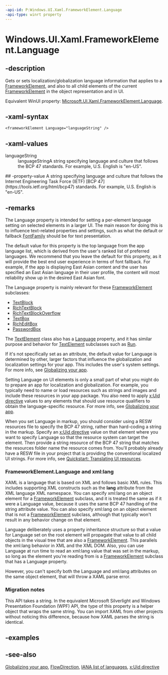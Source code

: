 ```yaml
---
-api-id: P:Windows.UI.Xaml.FrameworkElement.Language
-api-type: winrt property
---
```


<!-- Property syntax
public string Language { get;  set; }
-->

# Windows.UI.Xaml.FrameworkElement.Language

## -description
Gets or sets localization/globalization language information that applies to a [FrameworkElement](frameworkelement.md), and also to all child elements of the current [FrameworkElement](frameworkelement.md) in the object representation and in UI.

Equivalent WinUI property: [Microsoft.UI.Xaml.FrameworkElement.Language](/windows/winui/api/microsoft.ui.xaml.frameworkelement.language).

## -xaml-syntax
```xaml
<frameworkElement Language="languageString" />
```


## -xaml-values
<dl><dt>languageString</dt><dd>languageStringA string specifying language and culture that follows the BCP 47 standards. For example, U.S. English is "en-US".</dd>
</dl>
## -property-value
A string specifying language and culture that follows the Internet Engineering Task Force (IETF)  [BCP 47](https://tools.ietf.org/html/bcp47) standards. For example, U.S. English is "en-US".

## -remarks
The Language property is intended for setting a per-element language setting on selected elements in a larger UI. The main reason for doing this is to influence text-related properties and settings, such as what the default or fallback [FontFamily](../windows.ui.xaml.media/fontfamily.md) should be for text presentation.

The default value for this property is the top language from the app language list, which is derived from the user's ranked list of preferred languages. We recommend that you leave the default for this property, as it will provide the best end user experience in terms of font fallback. For example, if the app is displaying East Asian content and the user has specified an East Asian language in their user profile, the content will most reliability show up in the desired East Asian font.

The Language property is mainly relevant for these [FrameworkElement](frameworkelement.md) subclasses: 
+ [TextBlock](../windows.ui.xaml.controls/textblock.md)
+ [RichTextBlock](../windows.ui.xaml.controls/richtextblock.md)
+ [RichTextBlockOverflow](../windows.ui.xaml.controls/richtextblockoverflow.md)
+ [TextBox](../windows.ui.xaml.controls/textbox.md)
+ [RichEditBox](../windows.ui.xaml.controls/richeditbox.md)
+ [PasswordBox](../windows.ui.xaml.controls/passwordbox.md)


The [TextElement](../windows.ui.xaml.documents/textelement.md) class also has a [Language](../windows.ui.xaml.documents/textelement_language.md) property, and it has similar purpose and behavior for [TextElement](../windows.ui.xaml.documents/textelement.md) subclasses such as [Run](../windows.ui.xaml.documents/run.md).

If it's not specifically set as an attribute, the default value for Language is determined by other, larger factors that influence the globalization and localization settings for your app. This includes the user's system settings. For more info, see [Globalizing your app](/previous-versions/windows/apps/hh965328(v=win.10)).

Setting Language on UI elements is only a small part of what you might do to prepare an app for localization and globalization. For example, you typically need to name or load resources such as strings and images and include these resources in your app package. You also need to apply [x:Uid directive](/windows/uwp/xaml-platform/x-uid-directive) values to any elements that should use resource qualifiers to obtain the language-specific resource. For more info, see [Globalizing your app](/previous-versions/windows/apps/hh965328(v=win.10)).

When you set Language in markup, you should consider using a RESW resources file to specify the BCP 47 string, rather than hard-coding a string in the markup. Specify an [x:Uid directive](/windows/uwp/xaml-platform/x-uid-directive) value on that element where you want to specify Language so that the resource system can target the element. Then provide a string resource of the BCP 47 string that matches the resources folder name the resource comes from. You'll probably already have a RESW file in your project that is providing the conventional localized UI strings. For more info, see [Quickstart: Translating UI resources](/previous-versions/windows/apps/hh965329(v=win.10)).

### FrameworkElement.Language and xml:lang

XAML is a language that is based on XML and follows basic XML rules. This includes supporting XML constructs such as the **lang** attribute from the XML language XML namespace. You can specify xml:lang on an object element for a [FrameworkElement](frameworkelement.md) subclass, and it is treated the same as if it were a Language value, because it uses the same BCP 47 handling of the string attribute value. You can also specify xml:lang on an object element that is not a [FrameworkElement](frameworkelement.md) subclass, although that typically won't result in any behavior change on that element.

Language deliberately uses a property inheritance structure so that a value for Language set on the root element will propagate that value to all child objects in the visual tree that are also a [FrameworkElement](frameworkelement.md). This parallels the xml:lang behavior in XML and the XML DOM. Also, you can use Language at run time to read an xml:lang value that was set in the markup, so long as the element you're reading from is a [FrameworkElement](frameworkelement.md) subclass that has a Language property.

However, you can't specify both the Language and xml:lang attributes on the same object element, that will throw a XAML parse error.

### Migration notes

This API takes a string. In the equivalent Microsoft Silverlight and Windows Presentation Foundation (WPF)  API, the type of this property is a helper object that wraps the same string. You can import XAML from other projects without noticing this difference, because how XAML parses the string is identical.

## -examples

## -see-also
[Globalizing your app](/previous-versions/windows/apps/hh965328(v=win.10)), [FlowDirection](frameworkelement_flowdirection.md), [IANA list of languages](https://www.iana.org/assignments/language-subtag-registry), [x:Uid directive](/windows/uwp/xaml-platform/x-uid-directive)
